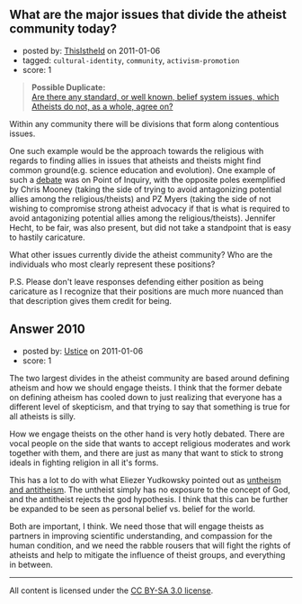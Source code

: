 ## What are the major issues that divide the atheist community today?

- posted by: [ThisIstheId](https://stackexchange.com/users/-1/404-thisistheid) on 2011-01-06
- tagged: `cultural-identity`, `community`, `activism-promotion`
- score: 1

> **Possible Duplicate:**  
> [Are there any standard, or well known, belief system issues, which Atheists do not, as a whole, agree on?](http://atheism.stackexchange.com/questions/509/are-there-any-standard-or-well-known-belief-system-issues-which-atheists-do-no)  

<!-- End of automatically inserted text -->

Within any community there will be divisions that form along contentious issues.

One such example would be the approach towards the religious with regards to finding allies in issues that atheists and theists might find common ground(e.g. science education and evolution). One example of such a [debate][1] was on Point of Inquiry, with the opposite poles exemplified by Chris Mooney (taking the side of trying to avoid antagonizing potential allies among the religious/theists) and PZ Myers (taking the side of not wishing to compromise strong atheist advocacy if that is what is required to avoid antagonizing potential allies among the religious/theists). Jennifer Hecht, to be fair, was also present, but did not take a standpoint that is easy to hastily caricature.

What other issues currently divide the atheist community? Who are the individuals who most clearly represent these positions?
 
P.S. Please don't leave responses defending either position as being caricature as I recognize that their positions are much more nuanced than that description gives them credit for being.


  [1]: http://www.pointofinquiry.org/pz_myers_jennifer_michael_hecht_chris_mooney_new_atheism_or_accommodation/


## Answer 2010

- posted by: [Ustice](https://stackexchange.com/users/-1/541-ustice) on 2011-01-06
- score: 1

The two largest divides in the atheist community are based around defining atheism and how we should engage theists. I think that the former debate on defining atheism has cooled down to just realizing that everyone has a different level of skepticism, and that trying to say that something is true for all atheists is silly. 

How we engage theists on the other hand is very hotly debated. There are vocal people on the side that wants to accept religious moderates and work together with them, and there are just as many that want to stick to strong ideals in fighting religion in all it's forms. 

This has a lot to do with what Eliezer Yudkowsky pointed out as <a href="http://lesswrong.com/lw/11m/atheism_untheism_antitheism/">untheism and antitheism</a>. The untheist simply has no exposure to the concept of God, and the antitheist rejects the god hypothesis. I think that this can be further be expanded to be seen as personal belief vs. belief for the world.

Both are important, I think. We need those that will engage theists as partners in improving scientific understanding, and compassion for the human condition, and we need the rabble rousers that will fight the rights of atheists and help to mitigate the influence of theist groups, and everything in between.



---

All content is licensed under the [CC BY-SA 3.0 license](https://creativecommons.org/licenses/by-sa/3.0/).
